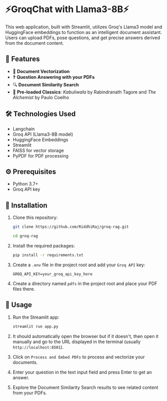 # ⚡GroqChat with Llama3-8B⚡
This web application, built with Streamlit, utilizes Groq's Llama3 model and HuggingFace embeddings to function as an intelligent document assistant. Users can upload PDFs, pose questions, and get precise answers derived from the document content.

## 🚀 Features

- 🧩 **Document Vectorization**
- ❓ **Question Answering with your PDFs**
- 🔍 **Document Similarity Search**
- 📖 **Pre-loaded Classics**: *Kabuliwala* by Rabindranath Tagore and *The Alchemist* by Paulo Coelho

## 🛠️ Technologies Used

- Langchain
- Groq API (Llama3-8B model)
- HuggingFace Embeddings
- Streamlit
- FAISS for vector storage
- PyPDF for PDF processing

## ⚙️ Prerequisites

- Python 3.7+
- Groq API key

## 🔧 Installation

1. Clone this repository:
   ```bash
   git clone https://github.com/RiddhiRaj/groq-rag.git
   ```
   ```bash
   cd groq-rag
   ```

2. Install the required packages:
   
   ```bash
   pip install -r requirements.txt
   ```

3. Create a `.env` file in the project root and add your `Groq API` key:
   ```
   GROQ_API_KEY=your_groq_api_key_here
   ```

4. Create a directory named `pdfs` in the project root and place your PDF files there.

## 🚀 Usage

1. Run the Streamlit app:
    ```bash
    streamlit run app.py
    ```

2. It should automatically open the browser but if it doesn't, then open it manually and go to the URL displayed in the terminal (usually `http://localhost:8501`).

3. Click on `Process and Embed PDFs` to process and vectorize your documents.

4. Enter your question in the text input field and press Enter to get an answer.

5. Explore the Document Similarity Search results to see related content from your PDFs.